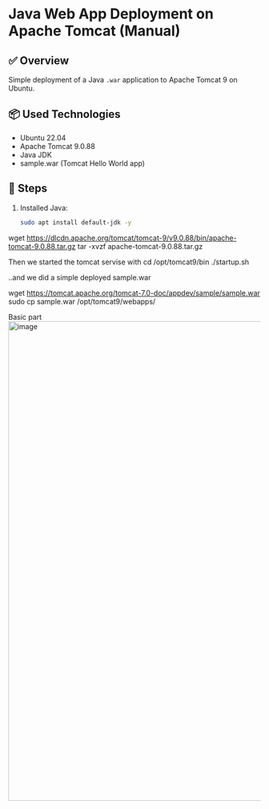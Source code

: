 # Java Web App Deployment on Apache Tomcat (Manual)

## ✅ Overview

Simple deployment of a Java `.war` application to Apache Tomcat 9 on Ubuntu.

## 📦 Used Technologies

- Ubuntu 22.04
- Apache Tomcat 9.0.88
- Java JDK
- sample.war (Tomcat Hello World app)

## 🔧 Steps

1. Installed Java:
   ```bash
   sudo apt install default-jdk -y


wget https://dlcdn.apache.org/tomcat/tomcat-9/v9.0.88/bin/apache-tomcat-9.0.88.tar.gz
tar -xvzf apache-tomcat-9.0.88.tar.gz

Then we started the tomcat servise with 
cd /opt/tomcat9/bin
./startup.sh


..and we did a simple deployed sample.war

wget https://tomcat.apache.org/tomcat-7.0-doc/appdev/sample/sample.war
sudo cp sample.war /opt/tomcat9/webapps/

Basic part <img width="1304" height="958" alt="image" src="https://github.com/user-attachments/assets/ce09cd53-6852-4c42-bef7-c0be0624f6e9" />




